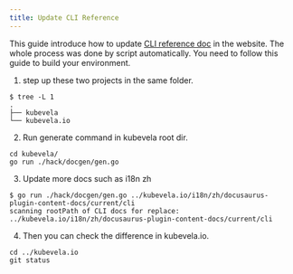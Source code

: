 ```yaml
---
title: Update CLI Reference
---
```


This guide introduce how to update [CLI reference doc](../cli/vela) in the website.
The whole process was done by script automatically. You need to follow this guide to build your environment.

1. step up these two projects in the same folder.

```shell
$ tree -L 1
.
├── kubevela
└── kubevela.io
```

2. Run generate command in kubevela root dir.

```shell
cd kubevela/
go run ./hack/docgen/gen.go
```

3. Update more docs such as i18n zh

```shell
$ go run ./hack/docgen/gen.go ../kubevela.io/i18n/zh/docusaurus-plugin-content-docs/current/cli
scanning rootPath of CLI docs for replace:  ../kubevela.io/i18n/zh/docusaurus-plugin-content-docs/current/cli
```

4. Then you can check the difference in kubevela.io.

```shell
cd ../kubevela.io
git status
```